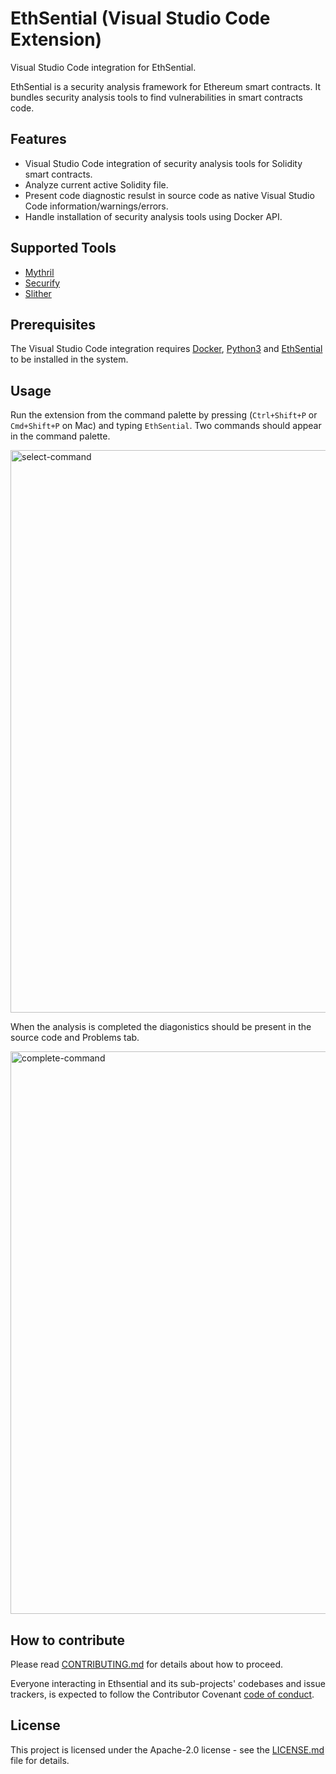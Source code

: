 # EthSential (Visual Studio Code Extension)

Visual Studio Code integration for EthSential.

EthSential is a security analysis framework for Ethereum smart contracts. It bundles security analysis tools to find vulnerabilities in smart contracts code.

## Features

- Visual Studio Code integration of security analysis tools for Solidity smart contracts.
- Analyze current active Solidity file.
- Present code diagnostic resulst in source code as native Visual Studio Code information/warnings/errors.
- Handle installation of security analysis tools using Docker API.

## Supported Tools

- [Mythril](https://github.com/ConsenSys/mythril)
- [Securify](https://github.com/eth-sri/securify2)
- [Slither](https://github.com/crytic/slither)

## Prerequisites

The Visual Studio Code integration requires [Docker](https://docs.docker.com/install), [Python3](https://www.python.org) and [EthSential](https://pypi.python.org/pypi/ethsential) to be installed in the system.

## Usage

Run the extension from the command palette by pressing (`Ctrl+Shift+P` or `Cmd+Shift+P` on Mac)
and typing `EthSential`. Two commands should appear in the command palette.

<img src="https://raw.githubusercontent.com/1140251/Ethsential/master/resources/vscode-analysis-execution-select.PNG" alt="select-command" width="900"/>

When the analysis is completed the diagonistics should be present in the source code and Problems tab.

<img src="https://raw.githubusercontent.com/1140251/Ethsential/master/resources/vscode-analysis-execution-complete.PNG" alt="complete-command" width="900"/>

## How to contribute

Please read [CONTRIBUTING.md](https://github.com/1140251/Ethsential/blob/master/CONTRIBUTING.md) for details about how to proceed.

Everyone interacting in Ethsential and its sub-projects' codebases and issue trackers, is expected to follow the Contributor Covenant [code of conduct](https://github.com/1140251/Ethsential/blob/master/CODE_OF_CONDUCT.md).

## License

This project is licensed under the Apache-2.0 license - see the [LICENSE.md](https://github.com/1140251/Ethsential/blob/master/LICENSE.md) file for details.
